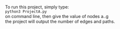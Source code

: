 To run this project, simply type:  
`python3 ProjectA.py`  
on command line, then give the value of nodes a..g   
the project will output the number of edges and paths.  
